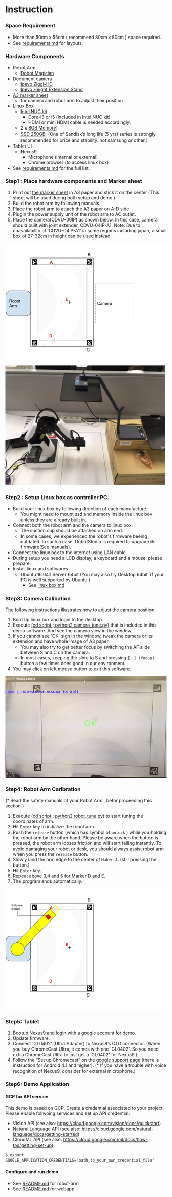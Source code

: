 Instruction
=====

### Space Requirement
- More than 50cm x 55cm ( recommend 80cmｘ80cm )  space required.
- See [requirements.md](./requirements.md) for layouts.


### Hardware Components
- Robot Arm
  - [Dobot Magician](http://dobot.cc/store/buy-dobot-magician.html)
- Document camera
  - [Ipevo Ziggi-HD](https://www.amazon.com/dp/B01530XGMA)
  - [Ipevo Height Extension Stand](https://www.amazon.com/dp/B00CTIF2O0)
- [A3 marker sheet](./image/marker_paper.pdf)
  - for camera and robot arm to adjust their position
- Linux Box
  - [Intel NUC kit](https://www.amazon.com/dp/B01DG1SEES)
    - Core-i3 or i5 (included in Intel NUC kit)
    - HDMI or mini HDMI cable is needed accordingly.
  - 2 x [8GB Memory](https://www.amazon.com/dp/B00CQ35HBQ))
  - [SSD 250GB](https://www.amazon.com/dp/B0194MV5U8)（One of Sandisk’s long life (5 yrs) series is strongly recommended for price and stability. not samsung or other.）
- Tablet UI
  - Nexus9
    - Microphone (internal or external)
    - Chrome browser (to access linux box)
- See [requirements.md](./requirements.md) for the full list.


### Step1 : Place hardware components and Marker sheet
1. Print out [the marker sheet](./image/marker_paper.pdf) in A3 paper and stick it on the center
(This sheet will be used during both setup and demo.)
2. Build the robot arm by following manuals.
3. Place the robot arm to attach the A3 paper on A-D side.
4. Plugin the power supply unit of the robot arm to AC outlet.
5. Place the camera(CDVU-06IP) as shown below. In this case, camera should built with joint extender, CDVU-04IP-A1.
Note: Due to unavailability of 'CDVU-04IP-A1' in some regions including japan, a small box of 27-32cm in height can be used instead.

![](./image/arrangement.png)
![](./image/robot_and_camera.png)

### Step2 : Setup Linux box as controller PC.
- Build your linux box by following direction of each manufacture.
  - You might need to mount ssd and memory inside the linux box unless they are already built in.
- Connect both the robot arm and the camera to linux box.
  - The suction cup should be attached on arm end.
  - In some cases, we experienced the robot's firmware beeing outdated. In such a case, DobotStudio is required to upgrade its firmware(See manuals).
- Connect the linux box to the internet using LAN cable.
- During setup you need  a LCD display, a keyboard and a mouse. please prepare.
- Install linux and softwares
  - Ubuntu 16.04.1 Server 64bit (You may also try Desktop 64bit, if your PC is well supported by Ubuntu.)
    - See [linux box.md](./linux_box.md)

### Step3: Camera Calibation
The following instructions illustrates how to adjust the camera position.

1. Boot up linux box and login to the desktop.
2. Execute [(cd script ; python2 camera_tune.py)](./script/camera_tune.py) that is included in this demo software. And see the camera view in the window.
3. If you cannot see 'OK' sign in the window, tweak the camera or its extension and have whole image of A3 paper.
   - You may also try to get better focus by switching the AF slide between S and C on the camera.
   - In most cases, keeping the slide to S and pressing `[・] (focus)` button a few times does good in our environment.
4. You may click on left mouse button to exit this software.

![](./image/camera_calibration.png)

### Step4: Robot Arm Caribration
(* Read the safety manuals of your Robot Arm , befor proceeding this section.)
1. Execute [(cd script ; python2 robot_tune.py)](./script/robot_tune.py) to start tuning the coordinates of arm.
2. Hit `Enter` key to initialize the robot arm.
3. Push the `release` button (which has symbol of `unlock` ) while you holding the robot arm by the other hand. Please be aware when the button is pressed, the robot arm looses friction and will start falling instantly. To avoid damaging your robot or desk, you should always assist robot arm when you press the `release` button.
4. Slowly land the arm edge to the center of `Maker A`. (still pressing the button.)
5. Hit `Enter` key.
6. Repeat above 3,4 and 5 for Marker D and E.
7. The program ends automatically.

![](./image/robot_calibration.png)

### Step5: Tablet
1. Bootup Nexus9 and login with a google account for demo.
2. Update firmware.
3. Connect 'GL0402' (Ultra Adapter) to Nexus9’s OTG connector.
(When you buy ChromeCast Ultra, it comes with one 'GL0402'. So you need extra ChromeCast Ultra to just get a 'GL0402' for Nexus9.)
4. Follow the “Set up Chromecast” on the [google support page](
https://support.google.com/chromecast/answer/2998456?hl=en)
\(there is instruction for Android 4.1 and higher\).
(* If you have a trouble with voice recognition of Nexus9, consider for external microphone.)

### Step6: Demo Application
#### GCP for API service

This demo is based on GCP. Create a credential associated to your project.
Please enable follwoing services and set up API credential.
- Vision API (see also: https://cloud.google.com/vision/docs/quickstart)
- Natural Language API (see also: https://cloud.google.com/natural-language/docs/getting-started)
- CloudML API (see also: https://cloud.google.com/ml/docs/how-tos/getting-set-up)

```
$ export GOOGLE_APPLICATION_CREDENTIALS="path_to_your_own_credential_file"
```
#### Configure and run demo
  - See [README.md](../robot-arm) for robot-arm
  - See [README.md](../webapp) for webapp
